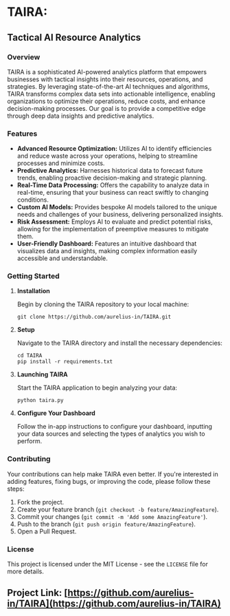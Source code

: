 # TAIRA:
## Tactical AI Resource Analytics

### Overview
TAIRA is a sophisticated AI-powered analytics platform that empowers businesses with tactical insights into their resources, operations, and strategies. By leveraging state-of-the-art AI techniques and algorithms, TAIRA transforms complex data sets into actionable intelligence, enabling organizations to optimize their operations, reduce costs, and enhance decision-making processes. Our goal is to provide a competitive edge through deep data insights and predictive analytics.

### Features

- **Advanced Resource Optimization:** Utilizes AI to identify efficiencies and reduce waste across your operations, helping to streamline processes and minimize costs.
- **Predictive Analytics:** Harnesses historical data to forecast future trends, enabling proactive decision-making and strategic planning.
- **Real-Time Data Processing:** Offers the capability to analyze data in real-time, ensuring that your business can react swiftly to changing conditions.
- **Custom AI Models:** Provides bespoke AI models tailored to the unique needs and challenges of your business, delivering personalized insights.
- **Risk Assessment:** Employs AI to evaluate and predict potential risks, allowing for the implementation of preemptive measures to mitigate them.
- **User-Friendly Dashboard:** Features an intuitive dashboard that visualizes data and insights, making complex information easily accessible and understandable.

### Getting Started

1. **Installation**

    Begin by cloning the TAIRA repository to your local machine:
    ```
    git clone https://github.com/aurelius-in/TAIRA.git
    ```

2. **Setup**

    Navigate to the TAIRA directory and install the necessary dependencies:
    ```
    cd TAIRA
    pip install -r requirements.txt
    ```

3. **Launching TAIRA**

    Start the TAIRA application to begin analyzing your data:
    ```
    python taira.py
    ```

4. **Configure Your Dashboard**

    Follow the in-app instructions to configure your dashboard, inputting your data sources and selecting the types of analytics you wish to perform.

### Contributing

Your contributions can help make TAIRA even better. If you're interested in adding features, fixing bugs, or improving the code, please follow these steps:

1. Fork the project.
2. Create your feature branch (`git checkout -b feature/AmazingFeature`).
3. Commit your changes (`git commit -m 'Add some AmazingFeature'`).
4. Push to the branch (`git push origin feature/AmazingFeature`).
5. Open a Pull Request.

### License

This project is licensed under the MIT License - see the `LICENSE` file for more details.

## Project Link: [https://github.com/aurelius-in/TAIRA](https://github.com/aurelius-in/TAIRA)
